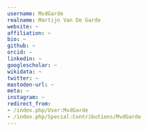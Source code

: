 ```yaml
---
username: MvdGarde
realname: Martijn Van De Garde
website: ~
affiliation: ~
bio: ~
github: ~
orcid: ~
linkedin: ~
googlescholar: ~
wikidata: ~
twitter: ~
mastodon-url: ~
meta: ~
instagram: ~
redirect_from:
- /index.php/User:MvdGarde
- /index.php/Special:Contributions/MvdGarde
---
```

